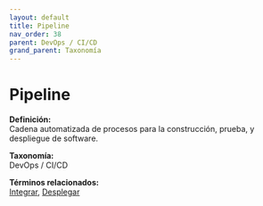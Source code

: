 ```yaml
---
layout: default
title: Pipeline
nav_order: 38
parent: DevOps / CI/CD
grand_parent: Taxonomía
---
```


# Pipeline

**Definición:**  
Cadena automatizada de procesos para la construcción, prueba, y despliegue de software.

**Taxonomía:**  
DevOps / CI/CD

**Términos relacionados:**  
[Integrar](https://maleniski.github.io/diccionario-angl-tec-mx/docs/taxonomia/devops-/-ci/cd/integrar.html), [Desplegar](https://maleniski.github.io/diccionario-angl-tec-mx/docs/taxonomia/devops-/-ci/cd/desplegar.html)
